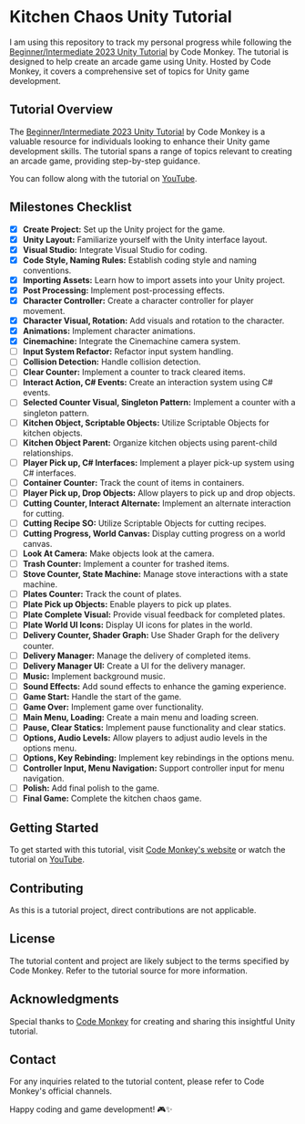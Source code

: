 # Kitchen Chaos Unity Tutorial

I am using this repository to track my personal progress while following the [Beginner/Intermediate 2023 Unity Tutorial](https://unitycodemonkey.com/kitchenchaoscourse.php) by Code Monkey. The tutorial is designed to help create an arcade game using Unity. Hosted by Code Monkey, it covers a comprehensive set of topics for Unity game development.

## Tutorial Overview

The [Beginner/Intermediate 2023 Unity Tutorial](https://unitycodemonkey.com/kitchenchaoscourse.php) by Code Monkey is a valuable resource for individuals looking to enhance their Unity game development skills. The tutorial spans a range of topics relevant to creating an arcade game, providing step-by-step guidance.

You can follow along with the tutorial on [YouTube](https://www.youtube.com/watch?v=AmGSEH7QcDg).

## Milestones Checklist

- [x] **Create Project:** Set up the Unity project for the game.
- [x] **Unity Layout:** Familiarize yourself with the Unity interface layout.
- [x] **Visual Studio:** Integrate Visual Studio for coding.
- [x] **Code Style, Naming Rules:** Establish coding style and naming conventions.
- [x] **Importing Assets:** Learn how to import assets into your Unity project.
- [x] **Post Processing:** Implement post-processing effects.
- [x] **Character Controller:** Create a character controller for player movement.
- [x] **Character Visual, Rotation:** Add visuals and rotation to the character.
- [x] **Animations:** Implement character animations.
- [x] **Cinemachine:** Integrate the Cinemachine camera system.
- [ ] **Input System Refactor:** Refactor input system handling.
- [ ] **Collision Detection:** Handle collision detection.
- [ ] **Clear Counter:** Implement a counter to track cleared items.
- [ ] **Interact Action, C# Events:** Create an interaction system using C# events.
- [ ] **Selected Counter Visual, Singleton Pattern:** Implement a counter with a singleton pattern.
- [ ] **Kitchen Object, Scriptable Objects:** Utilize Scriptable Objects for kitchen objects.
- [ ] **Kitchen Object Parent:** Organize kitchen objects using parent-child relationships.
- [ ] **Player Pick up, C# Interfaces:** Implement a player pick-up system using C# interfaces.
- [ ] **Container Counter:** Track the count of items in containers.
- [ ] **Player Pick up, Drop Objects:** Allow players to pick up and drop objects.
- [ ] **Cutting Counter, Interact Alternate:** Implement an alternate interaction for cutting.
- [ ] **Cutting Recipe SO:** Utilize Scriptable Objects for cutting recipes.
- [ ] **Cutting Progress, World Canvas:** Display cutting progress on a world canvas.
- [ ] **Look At Camera:** Make objects look at the camera.
- [ ] **Trash Counter:** Implement a counter for trashed items.
- [ ] **Stove Counter, State Machine:** Manage stove interactions with a state machine.
- [ ] **Plates Counter:** Track the count of plates.
- [ ] **Plate Pick up Objects:** Enable players to pick up plates.
- [ ] **Plate Complete Visual:** Provide visual feedback for completed plates.
- [ ] **Plate World UI Icons:** Display UI icons for plates in the world.
- [ ] **Delivery Counter, Shader Graph:** Use Shader Graph for the delivery counter.
- [ ] **Delivery Manager:** Manage the delivery of completed items.
- [ ] **Delivery Manager UI:** Create a UI for the delivery manager.
- [ ] **Music:** Implement background music.
- [ ] **Sound Effects:** Add sound effects to enhance the gaming experience.
- [ ] **Game Start:** Handle the start of the game.
- [ ] **Game Over:** Implement game over functionality.
- [ ] **Main Menu, Loading:** Create a main menu and loading screen.
- [ ] **Pause, Clear Statics:** Implement pause functionality and clear statics.
- [ ] **Options, Audio Levels:** Allow players to adjust audio levels in the options menu.
- [ ] **Options, Key Rebinding:** Implement key rebindings in the options menu.
- [ ] **Controller Input, Menu Navigation:** Support controller input for menu navigation.
- [ ] **Polish:** Add final polish to the game.
- [ ] **Final Game:** Complete the kitchen chaos game.

## Getting Started

To get started with this tutorial, visit [Code Monkey's website](https://unitycodemonkey.com/kitchenchaoscourse.php) or watch the tutorial on [YouTube](https://www.youtube.com/watch?v=AmGSEH7QcDg).

## Contributing

As this is a tutorial project, direct contributions are not applicable.

## License

The tutorial content and project are likely subject to the terms specified by Code Monkey. Refer to the tutorial source for more information.

## Acknowledgments

Special thanks to [Code Monkey](https://unitycodemonkey.com/) for creating and sharing this insightful Unity tutorial.

## Contact

For any inquiries related to the tutorial content, please refer to Code Monkey's official channels.

Happy coding and game development! 🎮✨
